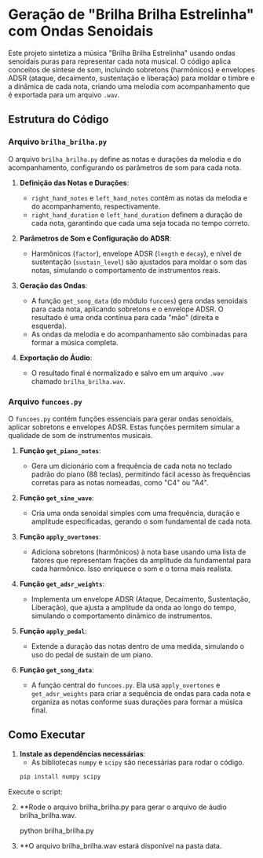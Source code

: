 # Geração de "Brilha Brilha Estrelinha" com Ondas Senoidais

Este projeto sintetiza a música "Brilha Brilha Estrelinha" usando ondas senoidais puras para representar cada nota musical. O código aplica conceitos de síntese de som, incluindo sobretons (harmônicos) e envelopes ADSR (ataque, decaimento, sustentação e liberação) para moldar o timbre e a dinâmica de cada nota, criando uma melodia com acompanhamento que é exportada para um arquivo `.wav`.

## Estrutura do Código

### Arquivo `brilha_brilha.py`

O arquivo `brilha_brilha.py` define as notas e durações da melodia e do acompanhamento, configurando os parâmetros de som para cada nota.

1. **Definição das Notas e Durações**:
   - `right_hand_notes` e `left_hand_notes` contêm as notas da melodia e do acompanhamento, respectivamente.
   - `right_hand_duration` e `left_hand_duration` definem a duração de cada nota, garantindo que cada uma seja tocada no tempo correto.

2. **Parâmetros de Som e Configuração do ADSR**:
   - Harmônicos (`factor`), envelope ADSR (`length` e `decay`), e nível de sustentação (`sustain_level`) são ajustados para moldar o som das notas, simulando o comportamento de instrumentos reais.

3. **Geração das Ondas**:
   - A função `get_song_data` (do módulo `funcoes`) gera ondas senoidais para cada nota, aplicando sobretons e o envelope ADSR. O resultado é uma onda contínua para cada "mão" (direita e esquerda).
   - As ondas da melodia e do acompanhamento são combinadas para formar a música completa.

4. **Exportação do Áudio**:
   - O resultado final é normalizado e salvo em um arquivo `.wav` chamado `brilha_brilha.wav`.

### Arquivo `funcoes.py`

O `funcoes.py` contém funções essenciais para gerar ondas senoidais, aplicar sobretons e envelopes ADSR. Estas funções permitem simular a qualidade de som de instrumentos musicais. 

1. **Função `get_piano_notes`**:
   - Gera um dicionário com a frequência de cada nota no teclado padrão do piano (88 teclas), permitindo fácil acesso às frequências corretas para as notas nomeadas, como "C4" ou "A4".

2. **Função `get_sine_wave`**:
   - Cria uma onda senoidal simples com uma frequência, duração e amplitude especificadas, gerando o som fundamental de cada nota.

3. **Função `apply_overtones`**:
   - Adiciona sobretons (harmônicos) à nota base usando uma lista de fatores que representam frações da amplitude da fundamental para cada harmônico. Isso enriquece o som e o torna mais realista.

4. **Função `get_adsr_weights`**:
   - Implementa um envelope ADSR (Ataque, Decaimento, Sustentação, Liberação), que ajusta a amplitude da onda ao longo do tempo, simulando o comportamento dinâmico de instrumentos.

5. **Função `apply_pedal`**:
   - Extende a duração das notas dentro de uma medida, simulando o uso do pedal de sustain de um piano.

6. **Função `get_song_data`**:
   - A função central do `funcoes.py`. Ela usa `apply_overtones` e `get_adsr_weights` para criar a sequência de ondas para cada nota e organiza as notas conforme suas durações para formar a música final.

## Como Executar

1. **Instale as dependências necessárias**:
   - As bibliotecas `numpy` e `scipy` são necessárias para rodar o código.
   ```bash
   pip install numpy scipy
Execute o script:

2. **Rode o arquivo brilha_brilha.py para gerar o arquivo de áudio brilha_brilha.wav.

   python brilha_brilha.py
3. **O arquivo brilha_brilha.wav estará disponível na pasta data.
